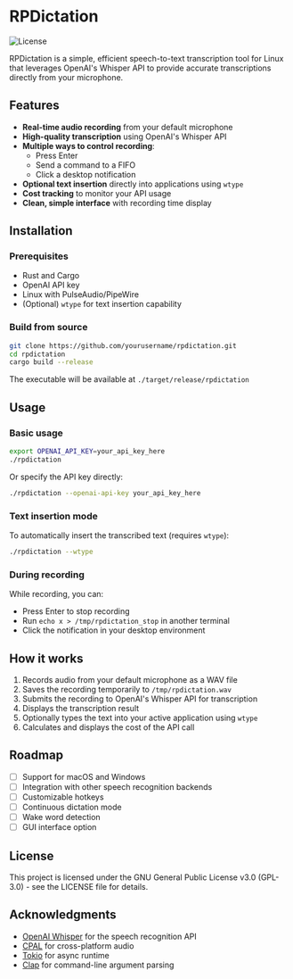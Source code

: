 # RPDictation

![License](https://img.shields.io/badge/license-GPL-blue.svg)

RPDictation is a simple, efficient speech-to-text transcription tool for Linux that leverages OpenAI's Whisper API to provide accurate transcriptions directly from your microphone.

## Features

- **Real-time audio recording** from your default microphone
- **High-quality transcription** using OpenAI's Whisper API
- **Multiple ways to control recording**:
  - Press Enter
  - Send a command to a FIFO
  - Click a desktop notification
- **Optional text insertion** directly into applications using `wtype`
- **Cost tracking** to monitor your API usage
- **Clean, simple interface** with recording time display

## Installation

### Prerequisites

- Rust and Cargo
- OpenAI API key
- Linux with PulseAudio/PipeWire
- (Optional) `wtype` for text insertion capability

### Build from source

```bash
git clone https://github.com/yourusername/rpdictation.git
cd rpdictation
cargo build --release
```

The executable will be available at `./target/release/rpdictation`

## Usage

### Basic usage

```bash
export OPENAI_API_KEY=your_api_key_here
./rpdictation
```

Or specify the API key directly:

```bash
./rpdictation --openai-api-key your_api_key_here
```

### Text insertion mode

To automatically insert the transcribed text (requires `wtype`):

```bash
./rpdictation --wtype
```

### During recording

While recording, you can:
- Press Enter to stop recording
- Run `echo x > /tmp/rpdictation_stop` in another terminal
- Click the notification in your desktop environment

## How it works

1. Records audio from your default microphone as a WAV file
2. Saves the recording temporarily to `/tmp/rpdictation.wav`
3. Submits the recording to OpenAI's Whisper API for transcription
4. Displays the transcription result
5. Optionally types the text into your active application using `wtype`
6. Calculates and displays the cost of the API call

## Roadmap

- [ ] Support for macOS and Windows
- [ ] Integration with other speech recognition backends
- [ ] Customizable hotkeys
- [ ] Continuous dictation mode
- [ ] Wake word detection
- [ ] GUI interface option

## License

This project is licensed under the GNU General Public License v3.0 (GPL-3.0) - see the LICENSE file for details.

## Acknowledgments

- [OpenAI Whisper](https://openai.com/research/whisper) for the speech recognition API
- [CPAL](https://github.com/RustAudio/cpal) for cross-platform audio
- [Tokio](https://tokio.rs/) for async runtime
- [Clap](https://github.com/clap-rs/clap) for command-line argument parsing
